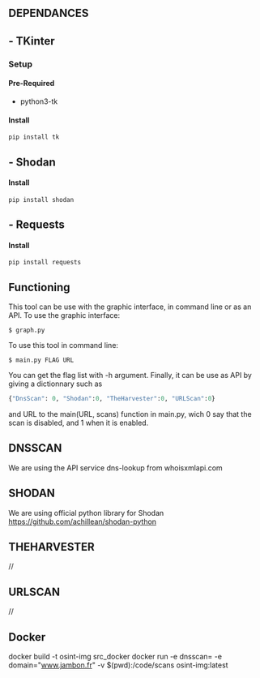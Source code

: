 ## DEPENDANCES
## - TKinter
### Setup
#### Pre-Required
- python3-tk

#### Install
```
pip install tk
```

## - Shodan
#### Install
```
pip install shodan
```
## - Requests
#### Install
```
pip install requests
```

## Functioning
This tool can be use with the graphic interface, in command line or as an API.
To use the graphic interface:
```
$ graph.py
```
To use this tool in command line:
```
$ main.py FLAG URL
```
You can get the flag list with -h argument.
Finally, it can be use as API by giving a dictionnary such as
```python
{"DnsScan": 0, "Shodan":0, "TheHarvester":0, "URLScan":0}
```
and URL to the main(URL, scans) function in main.py, wich 0 say that the scan is disabled, and 1 when it is enabled.

## DNSSCAN
We are using the API service dns-lookup from whoisxmlapi.com

## SHODAN
We are using official python library for Shodan
https://github.com/achillean/shodan-python

## THEHARVESTER

//

## URLSCAN

//

## Docker
docker build -t osint-img src_docker
docker run -e dnsscan= -e domain="www.jambon.fr" -v $(pwd):/code/scans osint-img:latest